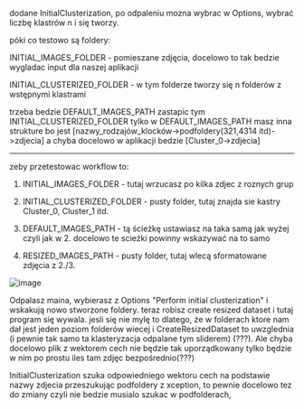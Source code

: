 dodane InitialClusterization, po odpaleniu mozna wybrac w Options, wybrać liczbę klastrów n i się tworzy.

póki co testowo są foldery:

INITIAL_IMAGES_FOLDER - pomieszane zdjęcia, docelowo to tak bedzie wygladac input dla naszej aplikacji

INITIAL_CLUSTERIZED_FOLDER - w tym folderze tworzy się n folderów z wstępnymi klastrami


trzeba bedzie DEFAULT_IMAGES_PATH zastapic tym INITIAL_CLUSTERIZED_FOLDER tylko w DEFAULT_IMAGES_PATH masz inna strukture bo jest [nazwy_rodzajów_klocków->podfoldery(321,4314 itd)->zdjecia] a chyba docelowo w aplikacji bedzie [Cluster_0->zdjecia] 

_______________________________________
zeby przetestowac workflow to:

1. INITIAL_IMAGES_FOLDER - tutaj wrzucasz po kilka zdjec z roznych grup

2. INITIAL_CLUSTERIZED_FOLDER - pusty folder, tutaj znajda sie kastry Cluster_0, Cluster_1 itd.

3. DEFAULT_IMAGES_PATH - tą ścieżkę ustawiasz na taka samą jak wyżej czyli jak w 2. docelowo 
te scieżki powinny wskazywać na to samo

4. RESIZED_IMAGES_PATH - pusty folder, tutaj wlecą sformatowane zdjęcia z 2./3.

![image](https://github.com/macius06xd/In-ynieryjka/assets/80836050/d02f708d-b9ab-4506-8462-c41357222486)

Odpalasz maina, wybierasz z Options "Perform initial clusterization" i wskakują nowo stworzone foldery. teraz robisz
create resized dataset i tutaj program się wywala. jesli się nie mylę to dlatego, że w folderach ktore nam dał jest jeden poziom folderów wiecej i CreateResizedDataset to uwzglednia (i pewnie tak samo ta klasteryzacja odpalane tym sliderem) (???). Ale chyba docelowo plik z wektorem cech nie będzie tak uporządkowany tylko będzie w nim po prostu iles tam zdjęc bezpośrednio(???)

InitialClusterization szuka odpowiedniego wektoru cech na podstawie nazwy zdjecia przeszukując podfoldery z xception, to pewnie docelowo tez do zmiany czyli nie bedzie musialo szukac w podfolderach,





